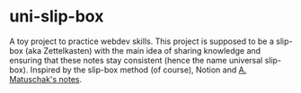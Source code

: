 # uni-slip-box

A toy project to practice webdev skills. This project is supposed to be a slip-box (aka Zettelkasten) with the main idea of sharing knowledge and ensuring that these notes stay consistent (hence the name universal slip-box). Inspired by the slip-box method (of course), Notion and [A. Matuschak's notes](https://notes.andymatuschak.org/About_these_notes).
